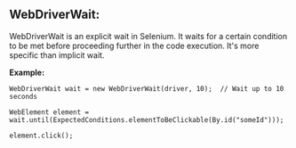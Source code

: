 ## ﻿WebDriverWait: ##

WebDriverWait is an explicit wait in Selenium. It waits for a certain condition to be met before proceeding further in the code execution. It's more specific than implicit wait.

**Example:**
~~~
WebDriverWait wait = new WebDriverWait(driver, 10);  // Wait up to 10 seconds

WebElement element = wait.until(ExpectedConditions.elementToBeClickable(By.id("someId")));

element.click();
~~~
